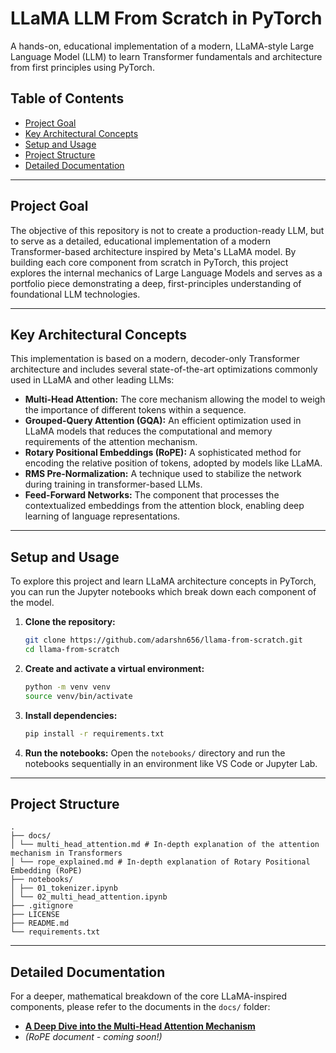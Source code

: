 # LLaMA LLM From Scratch in PyTorch

A hands-on, educational implementation of a modern, LLaMA-style Large Language Model (LLM) to learn Transformer fundamentals and architecture from first principles using PyTorch.

## Table of Contents
- [Project Goal](#project-goal)
- [Key Architectural Concepts](#key-architectural-concepts)
- [Setup and Usage](#setup-and-usage)
- [Project Structure](#project-structure)
- [Detailed Documentation](#detailed-documentation)

---

## Project Goal
The objective of this repository is not to create a production-ready LLM, but to serve as a detailed, educational implementation of a modern Transformer-based architecture inspired by Meta's LLaMA model. By building each core component from scratch in PyTorch, this project explores the internal mechanics of Large Language Models and serves as a portfolio piece demonstrating a deep, first-principles understanding of foundational LLM technologies.

---

## Key Architectural Concepts
This implementation is based on a modern, decoder-only Transformer architecture and includes several state-of-the-art optimizations commonly used in LLaMA and other leading LLMs:

* **Multi-Head Attention:** The core mechanism allowing the model to weigh the importance of different tokens within a sequence.
* **Grouped-Query Attention (GQA):** An efficient optimization used in LLaMA models that reduces the computational and memory requirements of the attention mechanism.
* **Rotary Positional Embeddings (RoPE):** A sophisticated method for encoding the relative position of tokens, adopted by models like LLaMA.
* **RMS Pre-Normalization:** A technique used to stabilize the network during training in transformer-based LLMs.
* **Feed-Forward Networks:** The component that processes the contextualized embeddings from the attention block, enabling deep learning of language representations.

---

## Setup and Usage
To explore this project and learn LLaMA architecture concepts in PyTorch, you can run the Jupyter notebooks which break down each component of the model.

1.  **Clone the repository:**
    ```bash
    git clone https://github.com/adarshn656/llama-from-scratch.git
    cd llama-from-scratch
    ```
2.  **Create and activate a virtual environment:**
    ```bash
    python -m venv venv
    source venv/bin/activate
    ```
3.  **Install dependencies:**
    ```bash
    pip install -r requirements.txt
    ```
4.  **Run the notebooks:**
    Open the `notebooks/` directory and run the notebooks sequentially in an environment like VS Code or Jupyter Lab.

---

## Project Structure
```
.
├── docs/
│ └── multi_head_attention.md # In-depth explanation of the attention mechanism in Transformers
│ └── rope_explained.md # In-depth explanation of Rotary Positional Embedding (RoPE)
├── notebooks/
│ ├── 01_tokenizer.ipynb
│ └── 02_multi_head_attention.ipynb
├── .gitignore
├── LICENSE
├── README.md
└── requirements.txt
```

---

## Detailed Documentation
For a deeper, mathematical breakdown of the core LLaMA-inspired components, please refer to the documents in the `docs/` folder:

* **[A Deep Dive into the Multi-Head Attention Mechanism](./docs/multi_head_attention.md)**
* *(RoPE document - coming soon!)*
